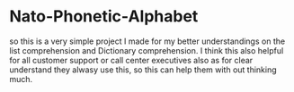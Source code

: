 # Nato-Phonetic-Alphabet
so this is a very simple project I made for my better understandings on the list comprehension and Dictionary comprehension. I think this also helpful for all customer support or call center executives also as for clear understand they alwasy use this, so this can help them with out thinking much.
